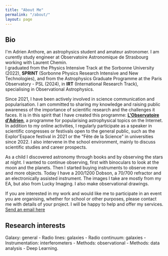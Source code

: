 ```yaml
---
title: "About Me"
permalink: "/about/"
layout: page
---
```


## Bio

I'm Adrien Anthore, an astrophysics student and amateur astronomer. I am curently study engineer at Observatoire Astronomique de Strasbourg working with Laurent Chemin.  
I graduated from the Physics Intensive Track at the Sorbonne University (2022), **SPRINT** (Sorbonne Physics Research Intensive and New Technologies), and from the Astrophysics Graduate Programme at the Paris Observatory - PSL (2024), in **IRT** (International Research Track), specialising in Observational Astrophysics.

Since 2021, I have been actively involved in science communication and popularisation. I am committed to sharing my knowledge and raising public awareness of the importance of scientific research and the challenges it faces. It is in this spirit that I have created this programme: [**L'Observatoire d'Adrien**](https://linktr.ee/lobservatoiredadrien), a programme for popularising astrophysical topics on the Internet. In addition to my online activities, I regularly participate as a speaker in scientific congresses or festivals open to the general public, such as the Explor'Espace festival in 2021 or the "Fête de la Science" in universities since 2022. I also intervene in the school environment, mainly to discuss scientific studies and career prospects.

As a child I discovered astronomy through books and by observing the stars at night.
I wanted to continue observing, first with binoculars to look at the moon and the planets.
Then I started buying instruments to observe more and more objects.
Today I have a 200/1200 Dobson, a 70/700 refractor and an electronically assisted instrument.
The images I take are mostly from my EA, but also from Lucky Imaging.
I also make observational drawings.

If you are interested in my work and would like me to participate in an event you are organising, whether for school or other purposes, please contact me with details of your project. I will be happy to help and offer my services.
[Send an email here](mailto:adrien.anthore@gmail.com?subject=[Event%20proposal])

## Research interests

Galaxy: general - Radio lines: galaxies - Radio continuum: galaxies - Instrumentation: interferometers - Methods: observational - Methods: data analysis - Deep Learning. 
